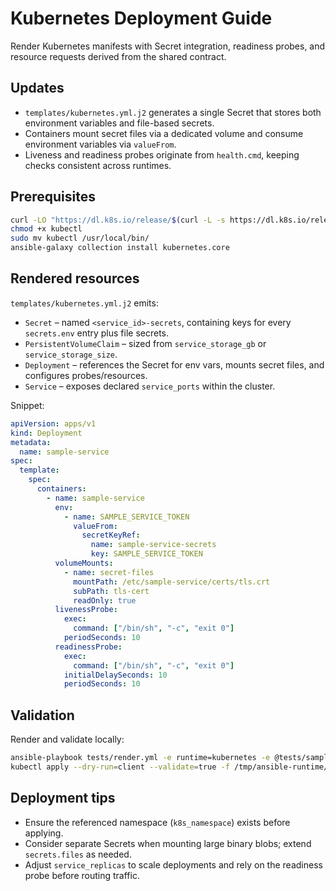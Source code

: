# Kubernetes Deployment Guide

Render Kubernetes manifests with Secret integration, readiness probes, and resource requests derived from the shared contract.

## Updates

- `templates/kubernetes.yml.j2` generates a single Secret that stores both environment variables and file-based secrets.
- Containers mount secret files via a dedicated volume and consume environment variables via `valueFrom`.
- Liveness and readiness probes originate from `health.cmd`, keeping checks consistent across runtimes.

## Prerequisites

```bash
curl -LO "https://dl.k8s.io/release/$(curl -L -s https://dl.k8s.io/release/stable.txt)/bin/linux/amd64/kubectl"
chmod +x kubectl
sudo mv kubectl /usr/local/bin/
ansible-galaxy collection install kubernetes.core
```

## Rendered resources

`templates/kubernetes.yml.j2` emits:

- `Secret` – named `<service_id>-secrets`, containing keys for every `secrets.env` entry plus file secrets.
- `PersistentVolumeClaim` – sized from `service_storage_gb` or `service_storage_size`.
- `Deployment` – references the Secret for env vars, mounts secret files, and configures probes/resources.
- `Service` – exposes declared `service_ports` within the cluster.

Snippet:

```yaml
apiVersion: apps/v1
kind: Deployment
metadata:
  name: sample-service
spec:
  template:
    spec:
      containers:
        - name: sample-service
          env:
            - name: SAMPLE_SERVICE_TOKEN
              valueFrom:
                secretKeyRef:
                  name: sample-service-secrets
                  key: SAMPLE_SERVICE_TOKEN
          volumeMounts:
            - name: secret-files
              mountPath: /etc/sample-service/certs/tls.crt
              subPath: tls-cert
              readOnly: true
          livenessProbe:
            exec:
              command: ["/bin/sh", "-c", "exit 0"]
            periodSeconds: 10
          readinessProbe:
            exec:
              command: ["/bin/sh", "-c", "exit 0"]
            initialDelaySeconds: 10
            periodSeconds: 10
```

## Validation

Render and validate locally:

```bash
ansible-playbook tests/render.yml -e runtime=kubernetes -e @tests/sample_service.yml
kubectl apply --dry-run=client --validate=true -f /tmp/ansible-runtime/sample-service/kubernetes.yml
```

## Deployment tips

- Ensure the referenced namespace (`k8s_namespace`) exists before applying.
- Consider separate Secrets when mounting large binary blobs; extend `secrets.files` as needed.
- Adjust `service_replicas` to scale deployments and rely on the readiness probe before routing traffic.
